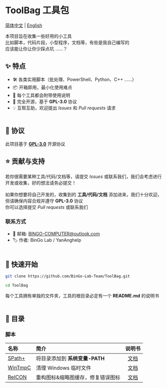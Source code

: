 # ToolBag 工具包
[简体中文](./README.md) | [English](./README/en-us/README.md)

本项目旨在收集一些好用的小工具<br>
比如脚本，代码片段，小型程序，文档等，有些是我自己编写的<br>
应该能让你让你少踩点坑 ……？
<br>

## ✨ 特点
- 🛠️ 各类实用脚本（批处理、PowerShell、Python、C++ ……）
- 📦 开箱即用，最小化使用难点
- 📝 每个工具都会附带使用说明
- 📖 完全开源，基于 **GPL-3.0** 协议
- 💡 互帮互助，欢迎提出 *Issues* 和 *Pull requests* 请求
<br><br>

## 📜 协议
此项目基于 [**GPL-3.0**](./LICENSE) 开源协议

## ⭐ 贡献与支持
若你很需要某种工具/代码/文档等，请提交 *Issues* 或联系我们，我们会考虑进行开发或收集，好的想法请务必提交！
<br><br>
如果你想要将自己开发的，收集到的 **工具/代码/文档** 添加进来，我们十分欢迎，但请确保内容合规并遵守 **GPL-3.0** 协议<br>
你可以选择提交 *Pull requests* 或联系我们

### 联系方式
 - 📧 邮箱: BINGO-COMPUTER@outlook.com  
 - 🏷️ 作者: BinGo Lab / YanAnghelp
<br><br>

## 🚀 快速开始
```bash
git clone https://github.com/BinGo-Lab-Team/ToolBag.git

cd ToolBag
```
每个工具拥有单独的文件夹，工具的根目录必定有一个 **README.md** 的说明书
<br><br>

## 🧰 目录
### 脚本
| 名称   | 简介 | 说明书 |
|:--------|:-------------|:-----:|
| [SPath+](./scripts/SPath+/v0.1/SPath+.bat) | 将目录添加到 **系统变量-PATH** | [文档](./scripts/SPath+/README.md) |
| [WinTmpC](./scripts/WinTmpC/v0.1/WinTmpC.bat) | 清理 Windows 临时文件 | [文档](./scripts/WinTmpC/README.md) |
| [ReICON](./scripts/ReICON/v1.1/ReICON.bat) | 重构图标&缩略图缓存，修复错误图标 | [文档](./scripts/ReICON/README.md) |
